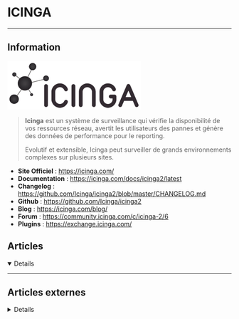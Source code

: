 # ICINGA
---

## <i class="fa-solid fa-hashtag"></i> Information

![Logo](../../_media/apps/icinga/logo_icinga.png ':size=250 :no-zoom')


> <i class="fa-solid fa-quote-left"></i> **Icinga** est un système de surveillance qui vérifie la disponibilité de vos ressources réseau, avertit les utilisateurs des pannes et génère des données de performance pour le reporting.
>
> Evolutif et extensible, Icinga peut surveiller de grands environnements complexes sur plusieurs sites. <i class="fa-solid fa-quote-left fa-rotate-180"></i>


- <i class="fa-solid fa-globe"></i> **Site Officiel** : https://icinga.com/
- <i class="fa-solid fa-book"></i> **Documentation** : https://icinga.com/docs/icinga2/latest
- <i class="fa-solid fa-file-circle-question"></i> **Changelog** : https://github.com/Icinga/icinga2/blob/master/CHANGELOG.md
- <i class="fa-brands fa-github"></i> **Github** : https://github.com/Icinga/icinga2
- <i class="fab fa-blogger-b"></i> **Blog** : https://icinga.com/blog/
- <i class="fas fa-comments"></i> **Forum** : https://community.icinga.com/c/icinga-2/6
- <i class="fas fa-tools"></i> **Plugins** : https://exchange.icinga.com/


## <i class="fa-regular fa-newspaper"></i> Articles

<details open>

</details>

---

## <i class="fa-solid fa-glasses"></i> Articles externes

<details>

- [[Howto] Icinga2 with Graphite and Grafana on Debian](https://www.credativ.com/credativ-blog/howto-icinga2-graphite-and-grafana-debian)
- [101 for Email Notifications in Icinga2](https://errorin10.wordpress.com/2015/10/28/101-for-email-notifications-in-icinga2/)
- [Add a new Host and Services to be Monitored by Icinga 2](https://www.howtoforge.com/tutorial/add-a-new-host-and-service-to-be-monitored-by-icinga2/)
- [Advanced Network Interface Check](https://exchange.icinga.com/exchange/Advanced%20Network%20Interface%20Check)
- [Ansible - Monitoring modules](http://docs.ansible.com/ansible/devel/module_docs/list_of_monitoring_modules.html)
- [Avoiding Common Pitfalls with Apply Rules](https://icinga.com/2016/04/28/avoiding-common-pitfalls-with-apply-rules/)
- [Azure Icinga 2.5 Client Connection Guide](https://shadow-soft.com/cloud-offerings/azure/docs/icinga-2-5/client-connection-guide/)
- [centreon-plugins](https://github.com/centreon/centreon-plugins)
- [check netapp health](https://exchange.icinga.com/exchange/check%20netapp%20health)
- [Check Windows Performance Monitor Counters](https://exchange.icinga.com/juangranados/Check%20Windows%20Performance%20Monitor%20Counters)
- [Check your domain expiration with Icinga2](https://emilwypych.com/2017/03/25/check-your-domain-expiration-with-icinga2/)
- [check_deepsecurity](https://exchange.icinga.com/netways/check_deepsecurity)
- [Check_Event](http://www.it-wiki.eu/monitoring/icinga2/windows/checks/check_event)
- [check_linux_metrics](https://github.com/kxr/check_linux_metrics)
- [check_snmp_interface](https://exchange.icinga.com/cheko/check_snmp_interface)
- [check-systemd-service](https://github.com/hkbakke/check-systemd-service)
- [Checking DNS and DNSSEC with Icinga2](https://www.d7031.de/content/checking-dns-and-dnssec-with-icinga2/)
- [Checking hard- and software raid with icinga2](https://www.d7031.de/content/checking-hard-and-software-raid-with-icinga2/)
- [Checkpoint – Useful SNMP OIDs to monitor (VSX)](https://somoit.net/checkpoint-fw/useful-snmp-oids-monitor-vsx)
- [Disable ping as service for a host in Icinga2](https://errorin10.wordpress.com/2015/11/19/disable-ping-as-service-for-a-host-in-icinga2/)
- [docker-compose Icinga stack](https://github.com/lippserd/docker-compose-icinga)
- [Editeur Atom - language-icinga2](https://atom.io/packages/language-icinga2)
- [Einbinden von NWS Icinga 2 Satelliten](https://blog.netways.de/2017/05/23/einbinden-von-nws-icinga-2-satelliten/)
- [Enable “Alert” feature with SSMTP + GMAIL on Icinga2](https://www.thegeekslearn.com/enable-alert-feature-with-ssmtp-gmail-on-icinga2/)
- [How to add remote Linux and Windows Host to Icinga 2 for Monitoring](https://www.linuxtechi.com/add-remote-linux-windows-host-icinga-2-monitoring/)
- [How to Add Remote Linux Host into Icinga 2 Server](https://www.itzgeek.com/how-tos/linux/how-to-add-remote-linux-host-into-icinga-2-server.html)
- [How to Add Remote Linux Host on Icinga2 Server to monitor](https://www.2daygeek.com/add-remote-linux-host-on-icinga2-server-to-monitor/)
- [How to Add/Rename an Icinga2 Satellite](https://www.neteye-blog.com/2018/09/how-to-add-rename-an-icinga2-satellite/)
- [How to create Server Monitoring with Icinga2 + Icinga Web 2 on Ubuntu or Debian](https://www.thegeekslearn.com/how-to-create-server-monitoring-with-icinga2-icinga-web-2-on-ubuntu-or-debian/)
- [How to Install and Configure Icinga 2 / Icinga Web 2 on CentOS 7 and RHEL 7](https://www.linuxtechi.com/install-configure-icinga2-centos-7-rhel-7/)
- [How to Install Icinga 2 and Icinga Web 2 on CentOS 7](https://www.vultr.com/docs/how-to-install-icinga-2-and-icinga-web-2-on-centos-7)
- [How to Install Icinga 2 Monitoring Software on Debian 10](https://www.howtoforge.com/how-to-install-icinga-2-on-debian-10/)
- [How to Install Icinga 2 Monitoring Software on Ubuntu 20.04 LTS](https://www.howtoforge.com/how-to-install-icinga-2-monitoring-on-ubuntu-20-04/)
- [How to Install Icinga 2 Monitoring Tool on CentOS 8](https://www.howtoforge.com/how-to-install-icinga-2-monitoring-tool-on-centos-8/)
- [How to Install Icinga 2 Monitoring Tool on Debian 9.2](https://www.howtoforge.com/tutorial/how-to-install-icinga2-on-debian-9/)
- [How to Install Icinga 2 on Debian 9](https://www.rosehosting.com/blog/how-to-install-icinga-2-on-debian-9/)
- [How to install icinga2 and icingaweb2](https://blog.sleeplessbeastie.eu/2018/01/15/how-to-install-icinga2-and-icingaweb2/)
- [How to Install Icinga2 on Ubuntu 20.04](https://linoxide.com/how-to-install-icinga2-on-ubuntu/)
- [How to monitor SSL certificates using icinga2](https://blog.sleeplessbeastie.eu/2018/02/22/how-to-monitor-ssl-certificates-using-icinga2/)
- [How to: Icinga 2 – CA Proxy](https://www.netways.de/blog/2017/11/09/how-to-icinga-2-ca-proxy/)
- [Howto Icinga (FR)](https://wiki.evolix.org/HowtoIcinga)
- [HTML email alert template for Icinga 2](https://github.com/shyamjos/HTML-email-template-for-Icinga-2)
- [Icinga – How to configure passive checks made easy (2)](https://somoit.net/icinga/icinga-passive-checks-2)
- [Icinga – Monitor SSL certificate expiration date](https://somoit.net/icinga/monitor-ssl-certificate-expiration-date)
- [Icinga 2 Configuration: Add Host and Services](https://medium.com/icinga-server-and-application-remote-monitoring/icinga-2-configuration-add-host-and-services-204a2062d5cb)
- [Icinga 2 Puppet Module](https://forge.puppet.com/icinga/icinga2)
- [Icinga 2, Icinga Director and Notifications](https://www.unixe.de/icinga-2-icinga-director-and-notifications/)
- [Icinga Director](https://fr.slideshare.net/icinga/icinga-director)
- [Icinga Increase NRPE output buffer](https://admin-docs.com/monitoring/icinga/icinga-increase-nrpe-output-buffer/)
- [Icinga Module for Windows](https://github.com/Icinga/icinga-powershell-framework)
- [Icinga web2 and grafana working together](https://funinit.wordpress.com/2017/12/07/icinga-web2-and-grafana-working-together/)
- [Icinga2 - Grundkonfiguration](https://dokuwiki.tachtler.net/doku.php?id=tachtler:icinga2_-_grundkonfiguration)
- [Icinga2 - Plugins (Wiki externe - interessant)](https://dokuwiki.tachtler.net/doku.php?id=tachtler:icinga2_-_plugins#check_tomcatpl)
- [Icinga2 - Windows Monitoring](http://www.it-wiki.eu/monitoring/icinga2/windows)
- [Icinga2 – Change layout of email notifications](https://errorin10.wordpress.com/2016/04/13/icinga2-change-layout-of-email-notifications/)
- [Icinga2 – Disable hostalive for host](https://errorin10.wordpress.com/2016/04/29/icinga2-disable-hostalive-for-host/)
- [Icinga2 Alert Activation with Postfix](https://www.thegeekslearn.com/aktifasi-fitur-alert-icinga-2-dengan-postfix/)
- [Icinga2 and Graphite](https://sites.google.com/site/salinuxacademy/monitoring/icinga-2/icinga2-and-graphite)
- [Icinga2 and Windows monitoring (WMI)](https://sites.google.com/site/salinuxacademy/monitoring/icinga-2/icinga2-and-windows-monitoring-wmi)
- [Icinga2 bandwidth monitoring of OpenWRT routers](https://www.bidon.ca/fr/notes/icinga-bandwidth)
- [Icinga2 Client Custom commands on Linux](https://sites.google.com/site/georgesporacle/monitoring/icinga2/monitor-clients-with-icinga2-client/icinga2-client-custom-commands-on-linux)
- [Icinga2 Hosts and Services 101](https://errorin10.wordpress.com/2015/10/09/icinga2-hosts-and-services-101/)
- [icinga2 notifications via Signal messenger](https://veronneau.org/icinga2-notifications-via-signal-messenger.html)
- [Icinga2 on lighttpd](https://medium.com/applied-engineering-reporting-from-the-front/icinga2-on-lighttpd-921f39149c64)
- [Icinga2 Setup (pastebin)](https://pastebin.com/5Td71VxF)
- [Icinga2 Tutorial: Part 0 - Network Monitoring for the Masses](https://zyradyl.github.io/2015/08/16/Icinga2-Tutorial-Part-0/)
- [icinga2-api-examples](https://github.com/saurabh-hirani/icinga2-api-examples)
- [IDOUtils Database Model](https://www.icinga.com/docs/icinga1/latest/en/db_model.html)
- [Install and Configure Icinga 2 and Icinga Web 2 on CentOS 8 / RHEL 8](https://computingforgeeks.com/install-and-configure-icinga-2-and-icinga-web-2-on-centos-rhel/)
- [Install Icinga2 and Icinga2Web in 10min](https://errorin10.wordpress.com/2015/10/16/install-icinga2-and-icinga2web-in-10min/)
- [Install Icinga2 v2.4.2 (Network Monitoring Tool) on RHEL, CentOS, Fedora & openSUSE](https://www.2daygeek.com/install-icinga2-network-monitoring-tool-on-centos-rhel-fedora-opensuse/)
- [Install Icinga2 v2.4.2 (Network Monitoring Tool) on Ubuntu, Debian & Mint](https://www.2daygeek.com/install-icinga2-network-monitoring-tool-on-ubuntu-debian-mint/)
- [Install Icinga2, Icinga Web 2 and Icinga Director under EL7](https://cstan.io/?p=8920&lang=en)
- [Install Manubulon SNMP plugins and Monitor a host with SNMP on ICINGA2](https://sites.google.com/site/georgesporacle/monitoring/icinga2/install-manubulon-snmp-plugins-and-monitor-a-host-with-snmp-on-icinga2)
- [Installation et configuration de Icinga2 et icinga2web](https://www.kassianoff.fr/blog/fr/installation-configuration-icinga2-icinga2web)
- [Installation Icinga2 & Icingaweb2 sur Debian 8](https://www.it-connect.fr/installation-icinga2-icingaweb2-sur-debian-8/)
- [Integrating grafana with icinga2](https://funinit.wordpress.com/2017/08/29/integrating-grafana-with-icinga2/)
- [Introducing Lampo Module-Wide Quick Navigation](https://www.neteye-blog.com/2018/08/introducing-lampo-module-wide-quick-navigation/)
- [Introducing Pagination for Grafana Scripted Dashboards](https://www.neteye-blog.com/2018/07/introducing-pagination-for-grafana-scripted-dashboards/)
- [IT Service Status Aggregation for Distributed Monitoring Scenarios](https://www.neteye-blog.com/2018/09/it-service-status-aggregation-for-distributed-monitoring-scenarios/)
- [Konfiguration mit Lsyncd synchronisieren](https://www.netways.de/blog/2018/04/13/konfiguration-mit-lsyncd-synchronisieren/)
- [L’installation et la configuration d’un agent Icinga2 sur Windows et Linux](https://community.capensis.org/t/linstallation-et-la-configuration-dun-agent-icinga2-sur-windows-et-linux/113/1#head13)
- [La supervision avec Icinga par la pratique (1) – Installation](https://blog.microlinux.fr/supervision-icinga-centos-7-installation/)
- [La supervision avec Icinga par la pratique (2) – Prise en main](https://blog.microlinux.fr/supervision-icinga-centos-7-utilisation/)
- [Memo Icinga2](http://memo.premont.fr/Memos/Systems/Monitoring/memo_icinga2/)
- [Modifying Icinga2 to Use Master/Client Model on CentOS 6 or CentOS 7](https://www.vultr.com/docs/modifying-icinga-2-to-use-master-client-model-on-centos-6-or-centos-7)
- [Monitor MongoDB using Icinga](https://admin-docs.com/databases/mongodb/mongodb-administration/monitor-mongodb-using-icinga/)
- [Monitoring Cisco Nexus 7000 switches with Icinga/Nagios](https://www.d7031.de/content/monitoring-cisco-nexus-7000-switches-icinganagios/)
- [Monitoring Citrix Netscaler with Icinga/Nagios](https://www.d7031.de/content/monitoring-citrix-netscaler-icinganagios/)
- [Monitoring Foreman, Katello and Red Hat Satellite 6](https://cstan.io/?p=8954&lang=en)
- [Monitoring Host Availability inside Grafana](https://www.neteye-blog.com/2021/05/monitoring-host-availability-inside-grafana/)
- [Monitoring vhosts with Icinga 2 and Icinga Web 2](http://www.legendiary.at/2015/01/10/monitoring-vhosts-with-icinga-2-and-icinga-web-2/)
- [Monitoring Website URL Status Using Nagios check_http](https://arkit.co.in/monitoring-website-url-status/)
- [Monitoring your network with Icinga 2 (final part 6)](https://www.antonissen.net/2017/02/19/monitoring-your-network-with-icinga-2-final-part-6/)
- [Monitoring your network with Icinga 2 (part 1)](https://www.antonissen.net/2017/02/12/monitoring-your-network-part-1/)
- [Monitoring::Icinga2::Client::REST - REST integration with icinga2](http://search.cpan.org/dist/Monitoring-Icinga2-Client-REST/lib/Monitoring/Icinga2/Client/REST.pod)
- [NodeJS - Icinga2 Remote api module](https://www.npmjs.com/package/icinga2-api)
- [OSMC | Take a glance back…](https://www.netways.de/en/blog/2019/08/03/osmc-take-a-glance-back-21/)
- [Playing with Icinga 2 and graphite](http://www.legendiary.at/2014/01/26/playing-with-icinga-2-and-graphite/)
- [Puppet and Icinga: More Powerful Together](https://shadow-soft.com/puppet-icinga-powerful-together/)
- [Releasing Icinga Reporting for Early Adopters](https://icinga.com/2019/04/17/releasing-icinga-reporting-for-early-adopters/)
- [Setup ICINGA2 Client on Linux](https://admin-docs.com/monitoring/icinga/icinga-monitor-clients-with-icinga2-client/setup-icinga2-client-on-linux/)
- [Setup ICINGA2 Client on Windows](https://sites.google.com/site/georgesporacle/monitoring/icinga2/monitor-clients-with-icinga2-client/setup-icinga2-client-on-windows)
- [Setup ICINGA2 MASTER](https://admin-docs.com/monitoring/icinga/icinga-monitor-clients-with-icinga2-client/setup-icinga2-master/)
- [Setup Iciniga 2 Checker Satelliten mit Config Master](https://redmine.sberg.net/projects/open-sberg-wiki/wiki/Icinga2_Checker_Satellite_und_Master)
- [Simple HTML email alert template for Icinga 2](https://linuxsuperuser.com/icinga2-html-template/)
- [Simplifying Icinga2 Configuration with Apply Rules](https://www.olindata.com/en/blog/2016/05/simplifying-icinga2-configuration-apply-rules)
- [Slide high-availability-and-distributed-monitoring-with-icinga2](http://www.slideshare.net/olindata/high-availability-and-distributed-monitoring-with-icinga2)
- [Smart Proxy - Monitoring](https://github.com/theforeman/smart_proxy_monitoring)
- [SNMP TRAP MONITORING WITH PASSIVE CHECKS IN ICINGA2](https://rasvps.de/2018/snmp-trap-monitoring-with-passive-checks-in-icinga2/)
- [Superviser : Configurer Icinga 2](http://ressourcesinformatiques.com/article.php?article=6129)
- [Superviser PHP-FPM avec Nagios ou Shinken](http://blog.nicolargo.com/2012/05/superviser-php-fpm-avec-nagios-ou-shinken.html)
- [Supervision répartie sur plusieurs sites avec Icinga](https://www.bortzmeyer.org/icinga-distributed.html)
- [Terraform - Icinga2 Provider](https://www.terraform.io/docs/providers/icinga2/index.html)
- [Trying icinga2 and icingaweb2 with Docker](https://log.cyconet.org/2016/01/19/trying-icinga2-and-icingaweb2-with-docker/)
- [Understanding HA setup and cluster check_command results](https://monitoring-portal.org/woltlab/index.php?thread/42051-understanding-ha-setup-and-cluster-check-command-results/)
- [webinar-high-availability-and-distributed-monitoring-icinga2](https://www.olindata.com/en/blog/2016/05/webinar-high-availability-and-distributed-monitoring-icinga2)
- https://blog.it-kb.ru/2016/12/01/deploy-and-configure-icinga-2-on-debian-8-6-part-4-installation-of-master-server-node-and-centos-7-debian-8-linux-clients-bottom-up-connection/
- https://blog.it-kb.ru/2017/02/25/deploy-and-configure-icinga-2-on-debian-8-part-7-icinga-director-1-3-0-create-override-arguments-with-custom-vars-for-plugin-commands-as-example-check_http/
- https://blog.it-kb.ru/2017/03/02/deploy-and-configure-icinga-2-on-debian-8-part-9-icinga-director-1-3-and-email-notification-with-plugin-command-and-custom-shell-script-with-additional-arguments/
- https://blog.it-kb.ru/2017/03/30/deploy-and-configure-icinga-2-on-debian-8-part-10-icinga-web-2-external-authentication-in-apache-with-kerberos-sso-and-pam-and-authorization-with-active-directory-ldap/
- https://blog.it-kb.ru/2017/04/14/deploy-and-configure-icinga-2-on-debian-8-part-12-setup-grafana-with-graphite-data-source-integrate-in-icingaweb2-module-grafana-for-icinga-web-2/
- https://blog.it-kb.ru/2017/05/30/deploy-and-configure-icinga-2-on-debian-8-part-13-1-snmp-probe-monitoring-of-network-devices-as-apc-eaton-ups-nmc-in-icinga-director/
- https://blog.it-kb.ru/2018/01/14/icinga2-perfdata-directory-is-overflowed-solution-of-the-problem-with-disk-overflow-of-the-performance-data-files-in-icinga-2/
- https://dokuwiki.tachtler.net/doku.php?id=tachtler:icinga2_-_grundkonfiguration
- https://exchange.icinga.com/search?q=tags%3A%22Theme%22
- https://fr.slideshare.net/icinga/icinga-camp-bangalore-icinga-and-icinga-director
- https://github.com/palli/icinga2/blob/master/docs/icinga2-tutorial.adoc
- https://icinga.com/docs/icinga1/latest/en/db_model.html#dbm_programstatus
- https://icinga.com/docs/icinga2/latest/doc/24-appendix/#schema-db-ido
- https://icinga.com/learn/
- https://raw.githubusercontent.com/tpo/icinga-db-diagram/master/diagram.png
- https://somoit.net/category/icinga
- https://wiki.drakonix.net/index.php/Handbook:Surveillance
- https://www.it-connect.fr/supervision-comment-checker-letat-de-la-synchronisation-wsus/
- https://www.itzgeek.com/tag/icinga
- [How to Install Icinga 2 Monitoring Software on Debian 11](https://www.howtoforge.com/how-to-install-icinga-2-monitoring-software-on-debian-11/)

</details>
